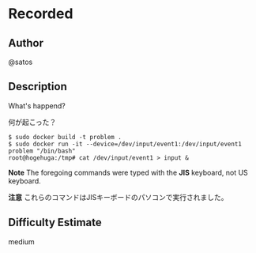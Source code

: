 # Recorded

## Author

@satos

## Description

What's happend?

何が起こった？

```
$ sudo docker build -t problem .
$ sudo docker run -it --device=/dev/input/event1:/dev/input/event1 problem "/bin/bash"
root@hogehuga:/tmp# cat /dev/input/event1 > input &
```

**Note** The foregoing commands were typed with the **JIS** keyboard, not US keyboard.

**注意** これらのコマンドはJISキーボードのパソコンで実行されました。


## Difficulty Estimate

medium

